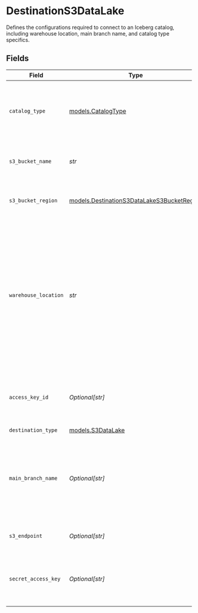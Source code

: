 # DestinationS3DataLake

Defines the configurations required to connect to an Iceberg catalog, including warehouse location, main branch name, and catalog type specifics.


## Fields

| Field                                                                                                                                                                                                                          | Type                                                                                                                                                                                                                           | Required                                                                                                                                                                                                                       | Description                                                                                                                                                                                                                    | Example                                                                                                                                                                                                                        |
| ------------------------------------------------------------------------------------------------------------------------------------------------------------------------------------------------------------------------------ | ------------------------------------------------------------------------------------------------------------------------------------------------------------------------------------------------------------------------------ | ------------------------------------------------------------------------------------------------------------------------------------------------------------------------------------------------------------------------------ | ------------------------------------------------------------------------------------------------------------------------------------------------------------------------------------------------------------------------------ | ------------------------------------------------------------------------------------------------------------------------------------------------------------------------------------------------------------------------------ |
| `catalog_type`                                                                                                                                                                                                                 | [models.CatalogType](../models/catalogtype.md)                                                                                                                                                                                 | :heavy_check_mark:                                                                                                                                                                                                             | Specifies the type of Iceberg catalog (e.g., NESSIE, GLUE, REST) and its associated configuration.                                                                                                                             |                                                                                                                                                                                                                                |
| `s3_bucket_name`                                                                                                                                                                                                               | *str*                                                                                                                                                                                                                          | :heavy_check_mark:                                                                                                                                                                                                             | The name of the S3 bucket that will host the Iceberg data.                                                                                                                                                                     |                                                                                                                                                                                                                                |
| `s3_bucket_region`                                                                                                                                                                                                             | [models.DestinationS3DataLakeS3BucketRegion](../models/destinations3datalakes3bucketregion.md)                                                                                                                                 | :heavy_check_mark:                                                                                                                                                                                                             | The region of the S3 bucket. See <a href="https://docs.aws.amazon.com/AWSEC2/latest/UserGuide/using-regions-availability-zones.html#concepts-available-regions">here</a> for all region codes.                                 | us-east-1                                                                                                                                                                                                                      |
| `warehouse_location`                                                                                                                                                                                                           | *str*                                                                                                                                                                                                                          | :heavy_check_mark:                                                                                                                                                                                                             | The root location of the data warehouse used by the Iceberg catalog. Typically includes a bucket name and path within that bucket. For AWS Glue and Nessie, must include the storage protocol (such as "s3://" for Amazon S3). | s3://your-bucket/path/to/store/files/in                                                                                                                                                                                        |
| `access_key_id`                                                                                                                                                                                                                | *Optional[str]*                                                                                                                                                                                                                | :heavy_minus_sign:                                                                                                                                                                                                             | The AWS Access Key ID with permissions for S3 and Glue operations.                                                                                                                                                             |                                                                                                                                                                                                                                |
| `destination_type`                                                                                                                                                                                                             | [models.S3DataLake](../models/s3datalake.md)                                                                                                                                                                                   | :heavy_check_mark:                                                                                                                                                                                                             | N/A                                                                                                                                                                                                                            |                                                                                                                                                                                                                                |
| `main_branch_name`                                                                                                                                                                                                             | *Optional[str]*                                                                                                                                                                                                                | :heavy_minus_sign:                                                                                                                                                                                                             | The primary or default branch name in the catalog. Most query engines will use "main" by default. See <a href="https://iceberg.apache.org/docs/latest/branching/">Iceberg documentation</a> for more information.              |                                                                                                                                                                                                                                |
| `s3_endpoint`                                                                                                                                                                                                                  | *Optional[str]*                                                                                                                                                                                                                | :heavy_minus_sign:                                                                                                                                                                                                             | Your S3 endpoint url. Read more <a href="https://docs.aws.amazon.com/general/latest/gr/s3.html#:~:text=Service%20endpoints-,Amazon%20S3%20endpoints,-When%20you%20use">here</a>                                                |                                                                                                                                                                                                                                |
| `secret_access_key`                                                                                                                                                                                                            | *Optional[str]*                                                                                                                                                                                                                | :heavy_minus_sign:                                                                                                                                                                                                             | The AWS Secret Access Key paired with the Access Key ID for AWS authentication.                                                                                                                                                |                                                                                                                                                                                                                                |